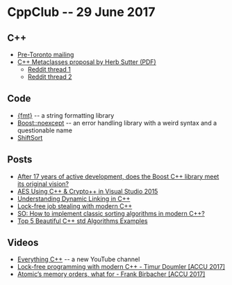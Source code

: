# CppClub -- 29 June 2017

## C++

* [Pre-Toronto mailing](http://www.open-std.org/jtc1/sc22/wg21/docs/papers/2017/#mailing2017-06)
* [C++ Metaclasses proposal by Herb Sutter (PDF)](http://www.open-std.org/jtc1/sc22/wg21/docs/papers/2017/p0707r0.pdf)
    - [Reddit thread 1](https://www.reddit.com/r/cpp/comments/6jo1mv/metaclasses/)
    - [Reddit thread 2](https://www.reddit.com/r/cpp/comments/68ljh4/there_is_no_interface_keyword_in_c_herbsutter/)

## Code

* [{fmt}](http://fmtlib.net/latest/index.html) -- a string formatting library
* [Boost::noexcept](https://zajo.github.io/boost-noexcept/) -- an error handling library with a weird syntax and a questionable name
* [ShiftSort](https://github.com/JamesQuintero/ShiftSort)

## Posts

* [After 17 years of active development, does the Boost C++ library meet its original vision?](http://cppdepend.com/blog/?p=148)
* [AES Using C++ & Crypto++ in Visual Studio 2015](http://zerodayinc.com/blog/set-up-cryptopp-cpp-ms-vs-2015/)
* [Understanding Dynamic Linking in C++](http://edoren.me/blog/dynamic_library_loading_cpp/)
* [Lock-free job stealing with modern C++](http://manu343726.github.io/2017/03/13/lock-free-job-stealing-task-system-with-modern-c.html)
* [SO: How to implement classic sorting algorithms in modern C++?](https://stackoverflow.com/questions/24650626/how-to-implement-classic-sorting-algorithms-in-modern-c)
* [Top 5 Beautiful C++ std Algorithms Examples](http://www.bfilipek.com/2014/12/top-5-beautiful-c-std-algorithms.html)

## Videos

* [Everything C++](https://www.youtube.com/channel/UCxwGBrWeIIWO9V_uLwRWCdA/videos) -- a new YouTube channel
* [Lock-free programming with modern C++ - Timur Doumler [ACCU 2017]](https://www.youtube.com/watch?v=qdrp6k4rcP4)
* [Atomic’s memory orders, what for - Frank Birbacher [ACCU 2017]](https://www.youtube.com/watch?v=A_vAG6LIHwQ)

